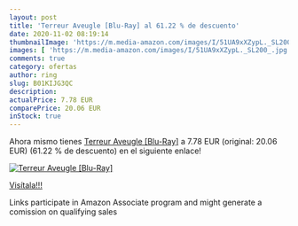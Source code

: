 ```yaml
---
layout: post
title: 'Terreur Aveugle [Blu-Ray] al 61.22 % de descuento'
date: 2020-11-02 08:19:14
thumbnailImage: 'https://m.media-amazon.com/images/I/51UA9xXZypL._SL200_.jpg'
images: [ 'https://m.media-amazon.com/images/I/51UA9xXZypL._SL200_.jpg' ]
comments: true
category: ofertas
author: ring
slug: B01KIJG3QC
description:
actualPrice: 7.78 EUR
comparePrice: 20.06 EUR
inStock: true
---
```


Ahora mismo tienes [Terreur Aveugle [Blu-Ray]](https://www.amazon.fr/dp/B01KIJG3QC/?tag=tolees0d-21) a 7.78 EUR (original: 20.06 EUR) (61.22 %  de descuento) en el siguiente enlace!

[![Terreur Aveugle [Blu-Ray]](https://m.media-amazon.com/images/I/51UA9xXZypL._SL200_.jpg)](https://www.amazon.fr/dp/B01KIJG3QC/?tag=tolees0d-21)

[Visítala!!!](https://www.amazon.fr/dp/B01KIJG3QC/?tag=tolees0d-21)

Links participate in Amazon Associate program and might generate a comission on qualifying sales
